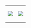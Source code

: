 <table>
  <tr>
    <td>
      </p>
        <img src="https://github-readme-stats-niziulluizin.vercel.app//api/top-langs/?username=niziulluizin&hide_title=true&langs_count=10&theme=nord"></img>        
      </p>
    </td>
    <td>
      </p>
        <img src="http://github-profile-summary-cards.vercel.app/api/cards/profile-details?username=niziulluizin&theme=nord_dark"></img>
      </p>
    </td>
  </tr>
</table>
